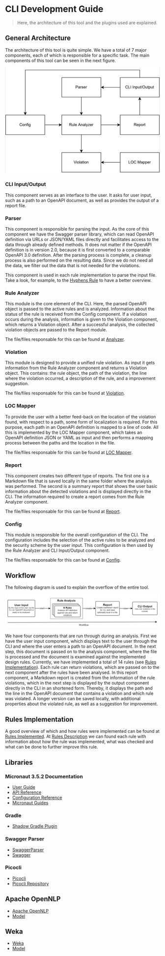 # CLI Development Guide
> Here, the architecture of this tool and the plugins used are explained.

## General Architecture

The architecture of this tool is quite simple. We have a total of 7 major components, each of which is responsible for a specific task. The main components of this tool can be seen in the next figure.

![Diagram](../docs/img/architecture.png)

### CLI Input/Output

This component serves as an interface to the user. It asks for user input, such as a path to an OpenAPI document, as well as provides the output of a report file.

### Parser

This component is responsible for parsing the input. As the core of this component we have the Swagger parser library, which can read OpenAPI definition via URLs or JSON/YAML files directly and facilitates access to the data through already defined methods. It does not matter if the OpenAPI definition is in version 2.0, because it is first converted to a comparable OpenAPI 3.0 definition. After the parsing process is complete, a cleanup process is also performed on the resulting data. Since we do not need all the data, we filter out the data that is not needed for the violations.

This component is used in each rule implementation to parse the input file. Take a look, for example, to the [Hyphens Rule](./src/main/java/cli/rule/rules/HyphensRule.java) to have a better overview.

### Rule Analyzer

This module is the core element of the CLI. Here, the parsed OpenAPI object is passed to the active rules and is analyzed. Information about the status of the rule is received from the Config
component. If a violation occurs during the analysis, information is given to the Violation component, which returns a Violation object. After a successful analysis, the collected violation objects are passed to the Report module.

The file/files responsable for this can be found at [Analyzer](./src/main/java/cli/analyzer).

### Violation

This module is designed to provide a unified rule violation. As input it gets information
from the Rule Analyzer component and returns a Violation object. This contains: the rule object,
the path of the violation, the line where the violation occurred, a description of the rule, and a improvement suggestion.

The file/files responsable for this can be found at [Violation](./src/main/java/cli/rule).

### LOC Mapper

To provide the user with a better feed-back on the location of the violation found, with respect
to a path, some form of localization is required. For this purpose, each path in an OpenAPI definition is mapped to a line of code. All this is implemented by the LOC Mapper component, which takes an OpenAPI definition JSON or YAML as input and then performs a mapping process between the paths and the location in the file.

The file/files responsable for this can be found at [LOC Mapper](./src/main/java/cli/analyzer).

### Report

This component creates two different type of reports. The first one is a Markdown file that is
saved locally in the same folder where the analysis was performed. The second is a summary report that shows the user basic information about the detected violations and is displayed directly in the CLI. The information required to create a report comes from the Rule Analyzer component.

The file/files responsable for this can be found at [Report](./src/main/java/cli/report).
### Config

This module is responsible for the overall configuration of the CLI. The configuration includes
the selection of the active rules to be analyzed and the security scheme by the user input. This configuration is then used by the Rule Analyzer and CLI Input/Output component.

The file/files responsable for this can be found at [Config](./src/main/java/cli/utility).

## Workflow

The following diagram is used to explain the overflow of the entire tool. 

![Workflow](../docs/img/workflow.png)

We have four components that are run through during an analysis. First we have the user input component, which displays text to the user through the CLI and where the user enters a path to an OpenAPI document. In the next step, this document is passed on to the analysis component, where the file is processed and the document is examined against the implemented design rules. Currently, we have implemented a total of 14 rules (see [Rules Implementation](#rules-implementation)). Each rule can return violations, which are passed on to the next component after the rules have been analysed. In this report component, a Markdown report is created from the information of the rule violations, which in the next step is displayed by the output component directly in the CLI in an shortened form. Thereby, it displays the path and the line in the OpenAPI document that contains a violation and which rule was violated. A longer version can be saved locally, with additional properties about the violated rule, as well as a suggestion for improvement.

## Rules Implementation

A good overview of which and how rules were implemented can be found at [Rules Implemented](../docs/Rules/readme.md). At [Rules Description](../docs/Rules/Implemented-Rules/) we can found each rule with information about how the rule was implemented, what was checked and what can be done to further improve this rule.
## Libraries

### Micronaut 3.5.2 Documentation

- [User Guide](https://docs.micronaut.io/3.5.2/guide/index.html)
- [API Reference](https://docs.micronaut.io/3.5.2/api/index.html)
- [Configuration Reference](https://docs.micronaut.io/3.5.2/guide/configurationreference.html)
- [Micronaut Guides](https://guides.micronaut.io/index.html)

### Gradle

- [Shadow Gradle Plugin](https://plugins.gradle.org/plugin/com.github.johnrengelman.shadow)

### Swagger Parser

- [SwaggerParser](https://github.com/swagger-api/swagger-parser)
- [Swagger](https://swagger.io)

### Picocli

- [Picocli](https://picocli.info)
- [Picocli Repository](https://github.com/remkop/picocli)

## Apache OpenNLP
- [Apache OpenNLP](https://opennlp.apache.org)
- [Model](models/en-pos-maxent.bin)

## Weka

- [Weka](https://www.cs.waikato.ac.nz/ml/weka/)
- [Model](models/request_model.dat)

